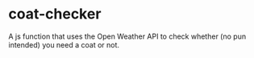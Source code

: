 # coat-checker
A js function that uses the Open Weather API to check whether (no pun intended) you need a coat or not.
